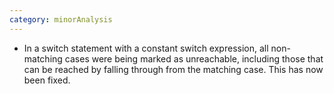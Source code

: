 ```yaml
---
category: minorAnalysis
---
```

* In a switch statement with a constant switch expression, all non-matching cases were being marked as unreachable, including those that can be reached by falling through from the matching case. This has now been fixed.
